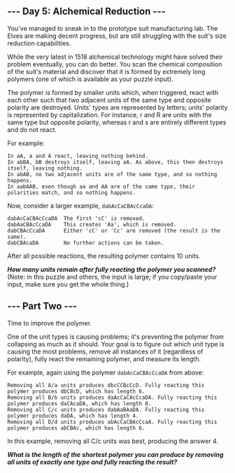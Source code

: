 ## --- Day 5: Alchemical Reduction ---
You've managed to sneak in to the prototype suit manufacturing lab. 
The Elves are making decent progress, but are still struggling with the suit's size reduction capabilities.

While the very latest in 1518 alchemical technology might have solved their problem eventually, you can do better. 
You scan the chemical composition of the suit's material and discover that it is formed by extremely long polymers (one of which is available as your puzzle input).

The polymer is formed by smaller units which, when triggered, react with each other such that two adjacent units of the same type and opposite polarity are destroyed. 
Units' types are represented by letters; units' polarity is represented by capitalization. 
For instance, r and R are units with the same type but opposite polarity, whereas r and s are entirely different types and do not react.

For example:

```
In aA, a and A react, leaving nothing behind.
In abBA, bB destroys itself, leaving aA. As above, this then destroys itself, leaving nothing.
In abAB, no two adjacent units are of the same type, and so nothing happens.
In aabAAB, even though aa and AA are of the same type, their polarities match, and so nothing happens.
```
Now, consider a larger example, `dabAcCaCBAcCcaDA`:

```
dabAcCaCBAcCcaDA  The first 'cC' is removed.
dabAaCBAcCcaDA    This creates 'Aa', which is removed.
dabCBAcCcaDA      Either 'cC' or 'Cc' are removed (the result is the same).
dabCBAcaDA        No further actions can be taken.
```
After all possible reactions, the resulting polymer contains 10 units.

_**How many units remain after fully reacting the polymer you scanned?**_ 
(Note: in this puzzle and others, the input is large; if you copy/paste your input, make sure you get the whole thing.)


## --- Part Two --- ##
Time to improve the polymer.

One of the unit types is causing problems; it's preventing the polymer from collapsing as much as it should. 
Your goal is to figure out which unit type is causing the most problems, remove all instances of it (regardless of polarity), fully react the remaining polymer, and measure its length.

For example, again using the polymer `dabAcCaCBAcCcaDA` from above:

```
Removing all A/a units produces dbcCCBcCcD. Fully reacting this polymer produces dbCBcD, which has length 6.
Removing all B/b units produces daAcCaCAcCcaDA. Fully reacting this polymer produces daCAcaDA, which has length 8.
Removing all C/c units produces dabAaBAaDA. Fully reacting this polymer produces daDA, which has length 4.
Removing all D/d units produces abAcCaCBAcCcaA. Fully reacting this polymer produces abCBAc, which has length 6.
```
In this example, removing all C/c units was best, producing the answer 4.

_**What is the length of the shortest polymer you can produce by removing all units of exactly one type and fully reacting the result?**_